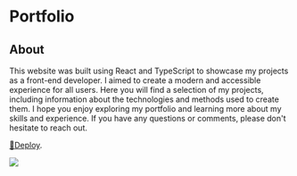 # Portfolio

## About

This website was built using React and TypeScript to showcase my projects as a front-end developer. I aimed to create a modern and accessible experience for all users. Here you will find a selection of my projects, including information about the technologies and methods used to create them. I hope you enjoy exploring my portfolio and learning more about my skills and experience. If you have any questions or comments, please don't hesitate to reach out.

[🔸Deploy](https://lucacuello.vercel.app/).

<img src="https://iili.io/Hlvn0zu.png" border="0">
